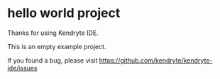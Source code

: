 # hello world project

Thanks for using Kendryte IDE.

This is an empty example project.

If you found a bug, please visit https://github.com/kendryte/kendryte-ide/issues
